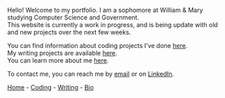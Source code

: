 Hello! Welcome to my portfolio. I am a sophomore at William & Mary studying Computer Science and Government.  
This website is currently a work in progress, and is being update with old and new projects over the next few weeks.  

You can find information about coding projects I've done [here](https://caroline-mccain.github.io/projects).  
My writing projects are available [here](https://caroline-mccain.github.io/writing).  
You can learn more about me [here](https://caroline-mccain.github.io/bio).  

To contact me, you can reach me by [email](mailto:cfmccain@email.wm.edu) or on [LinkedIn](https://www.linkedin.com/in/caroline-mccain/).  

[Home](https://caroline-mccain.github.io/) - [Coding](https://caroline-mccain.github.io/projects) - [Writing](https://caroline-mccain.github.io/writing) - [Bio](https://caroline-mccain.github.io/bio)
